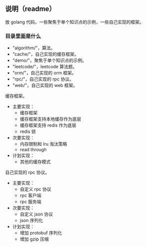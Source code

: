 ## 说明（readme）

放 golang 代码，一些聚焦于单个知识点的示例，一些自己实现的框架。

### 目录里面是什么

- "algorithm/"，算法。
- "cache/"，自己实现的缓存框架。
- "demo/"，聚焦于单个知识点的示例。
- "leetcode/"，leetcode 算法题。
- "orm/"，自己实现的 orm 框架。
- "rpc/"，自己实现的 rpc 协议。
- "web/"，自己实现的 web 框架。

缓存框架。

- 主要实现：
    - 缓存框架
    - 缓存框架支持本地缓存作为底层
    - 缓存框架支持 redis 作为底层
    - redis 锁
- 次要实现：
    - 内存限制和 lru 淘汰策略
    - read through
- 计划实现：
    - 其他的缓存模式

自己实现的 rpc 协议。

- 主要实现：
    - 自定义 rpc 协议
    - rpc 客户端
    - rpc 服务端
- 次要实现：
    - 自定义 json 协议
    - json 序列化
- 计划实现：
    - 增加 protobuf 序列化
    - 增加 gzip 压缩
